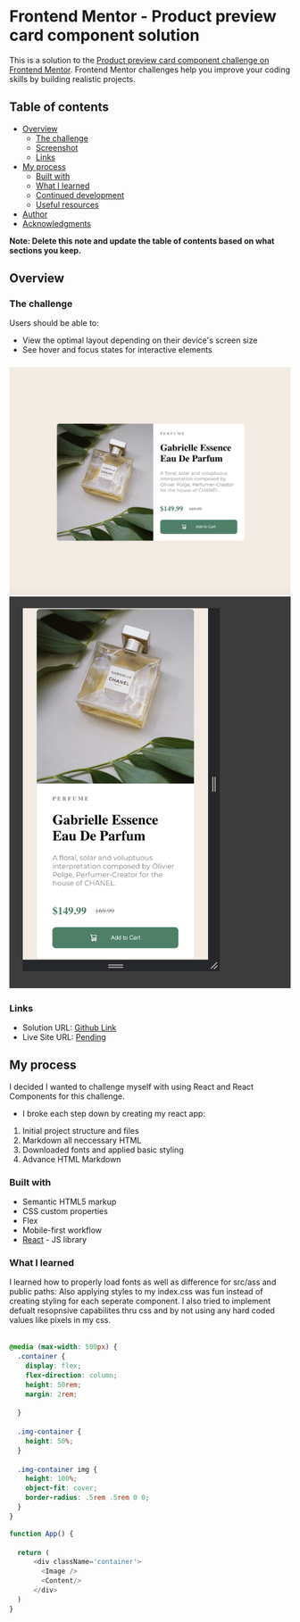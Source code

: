 # Frontend Mentor - Product preview card component solution

This is a solution to the [Product preview card component challenge on Frontend Mentor](https://www.frontendmentor.io/challenges/product-preview-card-component-GO7UmttRfa). Frontend Mentor challenges help you improve your coding skills by building realistic projects. 

## Table of contents

- [Overview](#overview)
  - [The challenge](#the-challenge)
  - [Screenshot](#screenshot)
  - [Links](#links)
- [My process](#my-process)
  - [Built with](#built-with)
  - [What I learned](#what-i-learned)
  - [Continued development](#continued-development)
  - [Useful resources](#useful-resources)
- [Author](#author)
- [Acknowledgments](#acknowledgments)

**Note: Delete this note and update the table of contents based on what sections you keep.**

## Overview

### The challenge

Users should be able to:

- View the optimal layout depending on their device's screen size
- See hover and focus states for interactive elements

###     

![Desktop screenshot](./assets/first-screenshot.png)
![Mobile screenshot](./assets/second-screenshot.png)

### Links

- Solution URL: [Github Link](https://github.com/tflinch/Product-Review)
- Live Site URL: [Pending](https://your-live-site-url.com)

## My process
I decided I wanted to challenge myself with using React and React Components for this challenge. 
  - I broke each step down by creating my react app:
  1. Initial project structure and files
  2. Markdown all neccessary HTML
  3. Downloaded fonts and applied basic styling
  4. Advance HTML Markdown

### Built with

- Semantic HTML5 markup
- CSS custom properties
- Flex
- Mobile-first workflow
- [React](https://reactjs.org/) - JS library

### What I learned

I learned how to properly load fonts as well as difference for src/ass and public paths: Also applying styles to my index.css was fun instead of creating styling for each seperate component. I also tried to implement defualt resopnsive capabilites thru css and by not using any hard coded values like pixels in my css.

```css

@media (max-width: 500px) {
  .container {
    display: flex;
    flex-direction: column;
    height: 50rem;
    margin: 2rem;
    
  }

  .img-container {
    height: 50%;
  }

  .img-container img {
    height: 100%;
    object-fit: cover;
    border-radius: .5rem .5rem 0 0;
  }
}
```
```js
function App() {

  return (
      <div className='container'>
        <Image />
        <Content/>
      </div>
  )
}

```